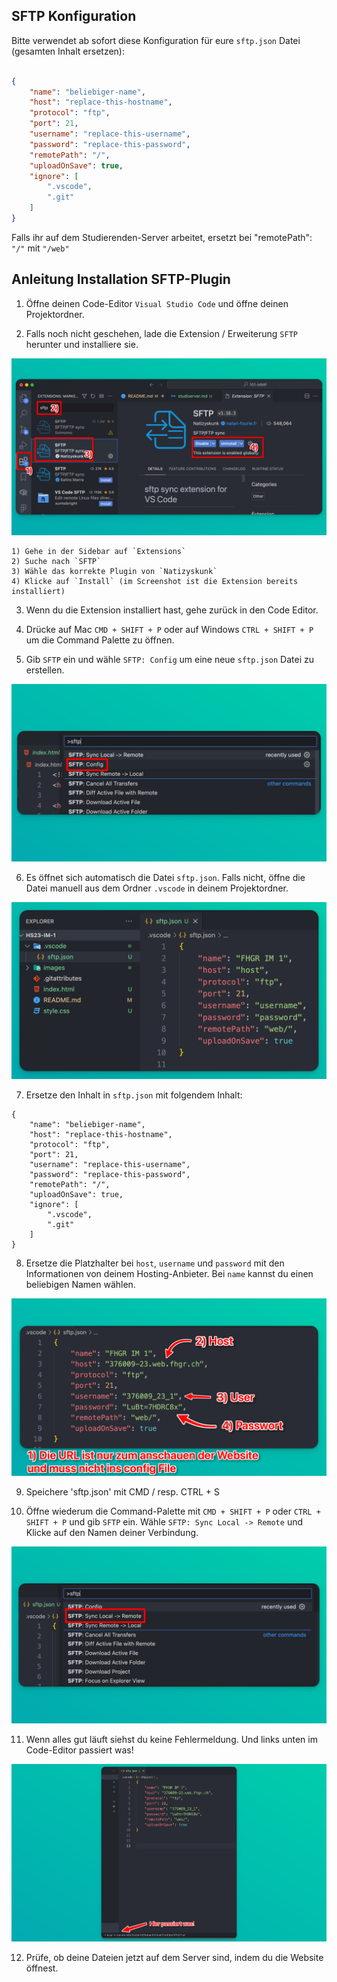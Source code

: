 ## SFTP Konfiguration

Bitte verwendet ab sofort diese Konfiguration für eure `sftp.json` Datei (gesamten Inhalt ersetzen):

```JSON

{
    "name": "beliebiger-name",
    "host": "replace-this-hostname",
    "protocol": "ftp",
    "port": 21,
    "username": "replace-this-username",
    "password": "replace-this-password",
    "remotePath": "/",
    "uploadOnSave": true,
    "ignore": [
        ".vscode",
        ".git"
    ]
}

```

Falls ihr auf dem Studierenden-Server arbeitet, ersetzt bei "remotePath": `"/"` mit `"/web"`

## Anleitung Installation SFTP-Plugin

1. Öffne deinen Code-Editor `Visual Studio Code` und öffne deinen Projektordner.

2. Falls noch nicht geschehen, lade die Extension / Erweiterung `SFTP` herunter und installiere sie.

![](images/studiserver_07.png)

    1) Gehe in der Sidebar auf `Extensions`
    2) Suche nach `SFTP`
    3) Wähle das korrekte Plugin von `Natizyskunk`
    4) Klicke auf `Install` (im Screenshot ist die Extension bereits installiert)

3. Wenn du die Extension installiert hast, gehe zurück in den Code Editor.

4. Drücke auf Mac `CMD + SHIFT + P` oder auf Windows `CTRL + SHIFT + P` um die Command Palette zu öffnen.

5. Gib `SFTP` ein und wähle `SFTP: Config` um eine neue `sftp.json` Datei zu erstellen.

![](images/studiserver_08.png)

6. Es öffnet sich automatisch die Datei `sftp.json`. Falls nicht, öffne die Datei manuell aus dem Ordner `.vscode` in deinem Projektordner.

![](images/studiserver_09.png)

7. Ersetze den Inhalt in `sftp.json` mit folgendem Inhalt:

```
{
    "name": "beliebiger-name",
    "host": "replace-this-hostname",
    "protocol": "ftp",
    "port": 21,
    "username": "replace-this-username",
    "password": "replace-this-password",
    "remotePath": "/",
    "uploadOnSave": true,
    "ignore": [
        ".vscode",
        ".git"
    ]
}
```

8. Ersetze die Platzhalter bei `host`, `username` und `password` mit den Informationen von deinem Hosting-Anbieter. Bei `name` kannst du einen beliebigen Namen wählen.

![](images/studiserver_10.png)

9. Speichere 'sftp.json' mit CMD / resp. CTRL + S

10. Öffne wiederum die Command-Palette mit `CMD + SHIFT + P` oder `CTRL + SHIFT + P` und gib `SFTP` ein. Wähle `SFTP: Sync Local -> Remote` und Klicke auf den Namen deiner Verbindung.

![](images/studiserver_11.png)

11. Wenn alles gut läuft siehst du keine Fehlermeldung. Und links unten im Code-Editor passiert was!

![](images/studiserver_12.png)

12. Prüfe, ob deine Dateien jetzt auf dem Server sind, indem du die Website öffnest.
